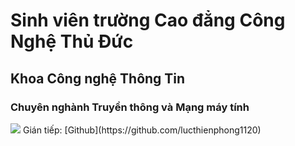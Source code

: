 # Sinh viên trường Cao đẳng Công Nghệ Thủ Đức
## Khoa Công nghệ Thông Tin
### Chuyên nghành Truyền thông và Mạng máy tính
<img src="https://i.imgur.com/BrCetai.jpg">
Gián tiếp: [Github](https://github.com/lucthienphong1120)
  
